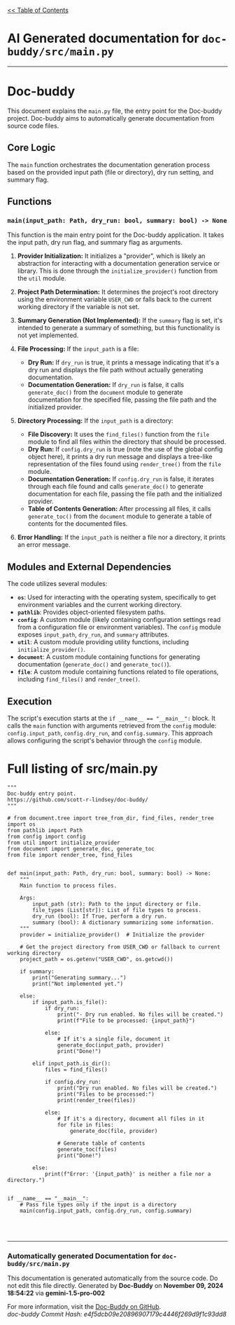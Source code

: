 [<< Table of Contents](../index.md)

# AI Generated documentation for `doc-buddy/src/main.py`
---
# Doc-buddy

This document explains the `main.py` file, the entry point for the Doc-buddy project.  Doc-buddy aims to automatically generate documentation from source code files.

## Core Logic

The `main` function orchestrates the documentation generation process based on the provided input path (file or directory), dry run setting, and summary flag.

## Functions

### `main(input_path: Path, dry_run: bool, summary: bool) -> None`

This function is the main entry point for the Doc-buddy application. It takes the input path, dry run flag, and summary flag as arguments.

1. **Provider Initialization:** It initializes a "provider", which is likely an abstraction for interacting with a documentation generation service or library.  This is done through the `initialize_provider()` function from the `util` module.

2. **Project Path Determination:** It determines the project's root directory using the environment variable `USER_CWD` or falls back to the current working directory if the variable is not set.

3. **Summary Generation (Not Implemented):**  If the `summary` flag is set, it's intended to generate a summary of something, but this functionality is not yet implemented.

4. **File Processing:** If the `input_path` is a file:
    - **Dry Run:** If `dry_run` is true, it prints a message indicating that it's a dry run and displays the file path without actually generating documentation.
    - **Documentation Generation:** If `dry_run` is false, it calls `generate_doc()` from the `document` module to generate documentation for the specified file, passing the file path and the initialized provider.

5. **Directory Processing:** If the `input_path` is a directory:
    - **File Discovery:** It uses the `find_files()` function from the `file` module to find all files within the directory that should be processed.
    - **Dry Run:** If `config.dry_run` is true (note the use of the global config object here), it prints a dry run message and displays a tree-like representation of the files found using `render_tree()` from the `file` module.
    - **Documentation Generation:** If `config.dry_run` is false, it iterates through each file found and calls `generate_doc()` to generate documentation for each file, passing the file path and the initialized provider.
    - **Table of Contents Generation:** After processing all files, it calls `generate_toc()` from the `document` module to generate a table of contents for the documented files.

6. **Error Handling:** If the `input_path` is neither a file nor a directory, it prints an error message.


## Modules and External Dependencies

The code utilizes several modules:

- **`os`**:  Used for interacting with the operating system, specifically to get environment variables and the current working directory.
- **`pathlib`**: Provides object-oriented filesystem paths.
- **`config`**:  A custom module (likely containing configuration settings read from a configuration file or environment variables). The `config` module exposes `input_path`, `dry_run`, and `summary` attributes.
- **`util`**:  A custom module providing utility functions, including `initialize_provider()`.
- **`document`**: A custom module containing functions for generating documentation (`generate_doc()` and `generate_toc()`).
- **`file`**: A custom module containing functions related to file operations, including `find_files()` and `render_tree()`.

## Execution

The script's execution starts at the `if __name__ == "__main__":` block. It calls the `main` function with arguments retrieved from the `config` module: `config.input_path`, `config.dry_run`, and `config.summary`. This approach allows configuring the script's behavior through the `config` module.

# Full listing of src/main.py
```{'python'}
"""
Doc-buddy entry point.
https://github.com/scott-r-lindsey/doc-buddy/
"""

# from document.tree import tree_from_dir, find_files, render_tree
import os
from pathlib import Path
from config import config
from util import initialize_provider
from document import generate_doc, generate_toc
from file import render_tree, find_files


def main(input_path: Path, dry_run: bool, summary: bool) -> None:
    """
    Main function to process files.

    Args:
        input_path (str): Path to the input directory or file.
        file_types (List[str]): List of file types to process.
        dry_run (bool): If True, perform a dry run.
        summary (bool): A dictionary summarizing some information.
    """
    provider = initialize_provider()  # Initialize the provider

    # Get the project directory from USER_CWD or fallback to current working directory
    project_path = os.getenv("USER_CWD", os.getcwd())

    if summary:
        print("Generating summary...")
        print("Not implemented yet.")

    else:
        if input_path.is_file():
            if dry_run:
                print("- Dry run enabled. No files will be created.")
                print(f"File to be processed: {input_path}")

            else:
                # If it's a single file, document it
                generate_doc(input_path, provider)
                print("Done!")

        elif input_path.is_dir():
            files = find_files()

            if config.dry_run:
                print("Dry run enabled. No files will be created.")
                print("Files to be processed:")
                print(render_tree(files))

            else:
                # If it's a directory, document all files in it
                for file in files:
                    generate_doc(file, provider)

                # Generate table of contents
                generate_toc(files)
                print("Done!")

        else:
            print(f"Error: '{input_path}' is neither a file nor a directory.")


if __name__ == "__main__":
    # Pass file types only if the input is a directory
    main(config.input_path, config.dry_run, config.summary)

```
<br>
<br>


---
### Automatically generated Documentation for `doc-buddy/src/main.py`
This documentation is generated automatically from the source code. Do not edit this file directly.
Generated by **Doc-Buddy** on **November 09, 2024 18:54:22** via **gemini-1.5-pro-002**

For more information, visit the [Doc-Buddy on GitHub](https://github.com/scott-r-lindsey/doc-buddy).  
*doc-buddy Commit Hash: e4f5dcb09e20896907179c4446f269d9f1c93dd8*

